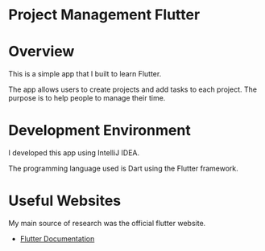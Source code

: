 # Project Management Flutter

# Overview

This is a simple app that I built to learn Flutter.

The app allows users to create projects and add tasks to each project. The purpose is to help people to manage their time.

<!-- {Provide a link to your YouTube demonstration.  It should be a one-minute demo of the software running and a walkthrough of the code.} -->

<!-- [Software Demo Video](http://youtube.link.goes.here) -->

# Development Environment

I developed this app using IntelliJ IDEA.

The programming language used is Dart using the Flutter framework.

# Useful Websites

My main source of research was the official flutter website.

* [Flutter Documentation](https://docs.flutter.dev)

